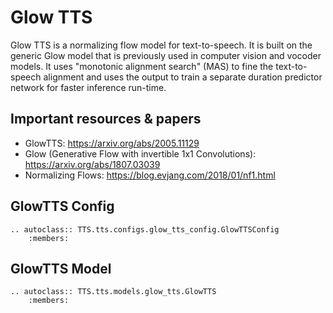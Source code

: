 # Glow TTS

Glow TTS is a normalizing flow model for text-to-speech. It is built on the generic Glow model that is previously
used in computer vision and vocoder models. It uses "monotonic alignment search" (MAS) to fine the text-to-speech alignment
and uses the output to train a separate duration predictor network for faster inference run-time.

## Important resources & papers
- GlowTTS: https://arxiv.org/abs/2005.11129
- Glow (Generative Flow with invertible 1x1 Convolutions): https://arxiv.org/abs/1807.03039
- Normalizing Flows: https://blog.evjang.com/2018/01/nf1.html

## GlowTTS Config
```{eval-rst}
.. autoclass:: TTS.tts.configs.glow_tts_config.GlowTTSConfig
    :members:
```

## GlowTTS Model
```{eval-rst}
.. autoclass:: TTS.tts.models.glow_tts.GlowTTS
    :members:
```
